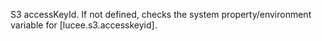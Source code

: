 S3 accessKeyId. If not defined, checks the system property/environment variable for [lucee.s3.accesskeyid].